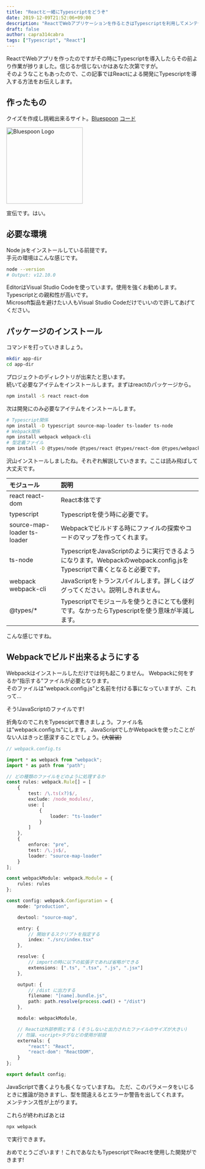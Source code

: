 ```yaml
---
title: "Reactと一緒にTypescriptをどうぞ"
date: 2019-12-09T21:52:06+09:00
description: "ReactでWebアプリケーションを作るときはTypescriptを利用してメンテナンス性を高めた方が良いのでは、という話です。"
draft: false
author: capra314cabra
tags: ["Typescript", "React"]
---
```


ReactでWebアプリを作ったのですがその時にTypescriptを導入したらその前より作業が捗りました。信じるか信じないかはあなた次第ですが。  
そのようなこともあったので、この記事ではReactによる開発にTypescriptを導入する方法をお伝えします。

## 作ったもの

クイズを作成し挑戦出来るサイト。[Bluespoon](https://capra314cabra.github.io/blue-spoon/index.html) [コード](https://github.com/capra314cabra/blue-spoon)

<img src="https://capra314cabra.github.io/blue-spoon/img/logo.svg" alt="Bluespoon Logo" class="center" width="200" height="200" />

宣伝です。はい。

## 必要な環境

Node jsをインストールしている前提です。  
手元の環境はこんな感じです。

``` bash
node --version
# Output: v12.10.0
```

EditorはVisual Studio Codeを使っています。使用を強くお勧めします。Typescriptとの親和性が高いです。  
Microsoft製品を避けたい人もVisual Studio Codeだけでいいので許してあげてください。

## パッケージのインストール

コマンドを打っていきましょう。

``` bash
mkdir app-dir
cd app-dir
```

プロジェクトのディレクトリが出来たと思います。  
続いて必要なアイテムをインストールします。まずはreactのパッケージから。

``` bash
npm install -S react react-dom
```

次は開発にのみ必要なアイテムをインストールします。

``` bash
# Typescript関係
npm install -D typescript source-map-loader ts-loader ts-node
# Webpack関係
npm install webpack webpack-cli
# 型定義ファイル
npm install -D @types/node @types/react @types/react-dom @types/webpack
```

沢山インストールしましたね。それぞれ解説していきます。ここは読み飛ばして大丈夫です。

| モジュール | 説明 |
|:---------|:---------|
| react react-dom | React本体です |
| typescript | Typescriptを使う時に必要です。 |
| source-map-loader ts-loader | Webpackでビルドする時にファイルの探索やコードのマップを作ってくれます。 |
| ts-node | TypescriptをJavaScriptのように実行できるようになります。Webpackのwebpack.config.jsをTypescriptで書くとなると必要です。 |
| webpack webpack-cli | JavaScriptをトランスパイルします。詳しくはググってください。説明しきれません。 |
| @types/* | Typescriptでモジュールを使うときにとても便利です。なかったらTypescriptを使う意味が半減します。 |

こんな感じですね。

## Webpackでビルド出来るようにする

Webpackはインストールしただけでは何も起こりません。
Webpackに何をするか"指示する"ファイルが必要となります。  
そのファイルは"webpack.config.js"と名前を付ける事になっていますが、これって...

そう!JavaScriptのファイルです!

折角なのでこれをTypesciptで書きましょう。ファイル名は"webpack.config.ts"にします。
JavaScriptでしかWebpackを使ったことがない人はきっと感涙することでしょう。~~(大袈裟)~~

``` typescript
// webpack.config.ts

import * as webpack from "webpack";
import * as path from "path";

// どの種類のファイルをどのように処理するか
const rules: webpack.Rule[] = [
    {
        test: /\.ts(x?)$/,
        exclude: /node_modules/,
        use: [
            {
                loader: "ts-loader"
            }
        ]
    },
    {
        enforce: "pre",
        test: /\.js$/,
        loader: "source-map-loader"
    }
];

const webpackModule: webpack.Module = {
    rules: rules
};

const config: webpack.Configuration = {
    mode: "production",

    devtool: "source-map",

    entry: {
        // 開始するスクリプトを指定する
        index: "./src/index.tsx"
    },

    resolve: {
        // importの時に以下の拡張子であれば省略ができる
        extensions: [".ts", ".tsx", ".js", ".jsx"]
    },

    output: {
        // /dist に出力する
        filename: "[name].bundle.js",
        path: path.resolve(process.cwd() + "/dist")
    },

    module: webpackModule,

    // Reactは外部参照とする (そうしないと出力されたファイルのサイズが大きい)
    // 勿論、<script>タグなどの使用が前提
    externals: {
        "react": "React",
        "react-dom": "ReactDOM",
    }
};

export default config;
```

JavaScriptで書くよりも長くなっていますね。
ただ、このパラメータをいじるときに推論が効きますし、型を間違えるとエラーか警告を出してくれます。  
メンテナンス性が上がります。

これらが終わればあとは

``` bash
npx webpack
```

で実行できます。

おめでとうございます！これであなたもTypescriptでReactを使用した開発ができます!
